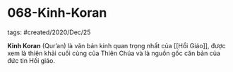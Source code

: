 # 068-Kinh-Koran

tags: #created/2020/Dec/25

**Kinh Koran** (Qur’an) là văn bản kinh quan trọng nhất của [[Hồi Giáo]], được xem là thiên khải cuối cùng của Thiên Chúa và là nguồn gốc căn bản của đức tin Hồi giáo.